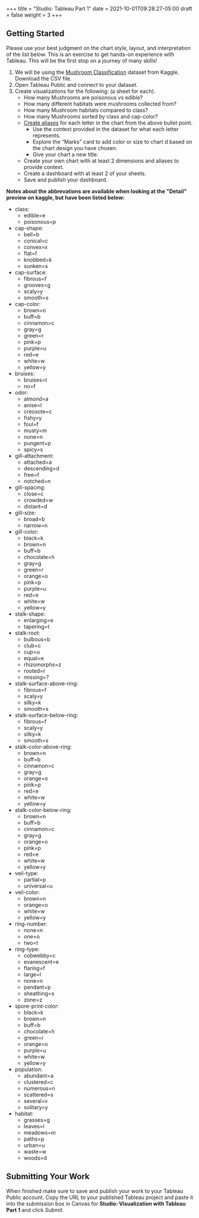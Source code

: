 +++
title = "Studio: Tableau Part 1"
date = 2021-10-01T09:28:27-05:00
draft = false
weight = 3
+++

## Getting Started

Please use your best judgment on the chart style, layout, and interpretation of the list below. This is an exercise to get hands-on experience with Tableau. This will be the first stop on a journey of many skills!

1. We will be using the [Mushroom Classification](https://www.kaggle.com/datasets/uciml/mushroom-classification) dataset from Kaggle.  Download the CSV file.
1. Open Tableau Public and connect to your dataset.  
1. Create visualizations for the following:  (a sheet for each).
    - How many Mushrooms are poisonous vs edible?
    - How many different habitats were mushrooms collected from?
    - How many Mushroom habitats compared to class?
    - How many Mushrooms sorted by class and cap-color?
    - [Create aliases](https://help.tableau.com/current/pro/desktop/en-us/datafields_fieldproperties_aliases_ex1editing.htm) for each letter in the chart from the above bullet point.
      - Use the context provided in the dataset for what each letter represents.
      - Explore the “Marks” card to add color or size to chart d based on the chart design you have chosen.
      - Give your chart a new title.
   - Create your own chart with at least 2 dimensions and aliases to provide context.
   - Create a dashboard with at least 2 of your sheets.
   - Save and publish your dashboard.  


**Notes about the abbrevations are available when looking at the "Detail" preview on kaggle, but have been listed below:**

- class: 
   - edible=e
   - poisonous=p
- cap-shape: 
   - bell=b
   - conical=c
   - convex=x
   - flat=f
   - knobbed=k
   - sunken=s
- cap-surface: 
   - fibrous=f
   - grooves=g
   - scaly=y
   - smooth=s
- cap-color: 
   - brown=n
   - buff=b
   - cinnamon=c
   - gray=g
   - green=r
   - pink=p
   - purple=u
   - red=e
   - white=w
   - yellow=y
- bruises: 
   - bruises=t
   - no=f
- odor: 
   - almond=a
   - anise=l
   - creosote=c
   - fishy=y
   - foul=f
   - musty=m
   - none=n
   - pungent=p
   - spicy=s
- gill-attachment: 
   - attached=a
   - descending=d
   - free=f
   - notched=n
- gill-spacing: 
   - close=c
   - crowded=w
   - distant=d
- gill-size: 
   - broad=b
   - narrow=n
- gill-color: 
   - black=k
   - brown=n
   - buff=b
   - chocolate=h
   - gray=g
   - green=r
   - orange=o
   - pink=p
   - purple=u
   - red=e
   - white=w
   - yellow=y
- stalk-shape: 
   - enlarging=e
   - tapering=t
- stalk-root: 
   - bulbous=b
   - club=c
   - cup=u
   - equal=e
   - rhizomorphs=z
   - rooted=r
   - missing=?
- stalk-surface-above-ring: 
   - fibrous=f
   - scaly=y
   - silky=k
   - smooth=s
- stalk-surface-below-ring: 
   - fibrous=f
   - scaly=y
   - silky=k
   - smooth=s
- stalk-color-above-ring: 
   - brown=n
   - buff=b
   - cinnamon=c
   - gray=g
   - orange=o
   - pink=p
   - red=e
   - white=w
   - yellow=y
- stalk-color-below-ring: 
   - brown=n
   - buff=b
   - cinnamon=c
   - gray=g
   - orange=o
   - pink=p
   - red=e
   - white=w
   - yellow=y
- veil-type: 
   - partial=p
   - universal=u
- veil-color: 
   - brown=n
   - orange=o
   - white=w
   - yellow=y
- ring-number: 
   - none=n
   - one=o
   - two=t
- ring-type: 
   - cobwebby=c
   - evanescent=e
   - flaring=f
   - large=l
   - none=n
   - pendant=p
   - sheathing=s
   - zone=z
- spore-print-color: 
   - black=k
   - brown=n
   - buff=b
   - chocolate=h
   - green=r
   - orange=o
   - purple=u
   - white=w
   - yellow=y
- population: 
   - abundant=a
   - clustered=c
   - numerous=n
   - scattered=s
   - several=v
   - solitary=y
- habitat: 
   - grasses=g
   - leaves=l
   - meadows=m
   - paths=p
   - urban=u
   - waste=w
   - woods=d

## Submitting Your Work

When finished make sure to save and publish your work to your Tableau Public account. Copy the URL to your published Tableau project and paste it into the submission box in 
Canvas for **Studio: Visualization with Tableau Part 1** and click *Submit*.
